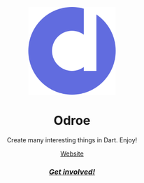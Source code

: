 <p align="center">
    <img src="../logo.svg" height="200" />
</p>
<h1 align="center">Odroe</h1>
<p align="center">
Create many interesting things in Dart. Enjoy!
</p>
<div align="center">
    <a href="https://odroe.com">Website</a>
</div>
<h3 align="center">
    <a href="https://chat.odroe.com">
        <i>Get involved!</i>
    </a>
</h3>
